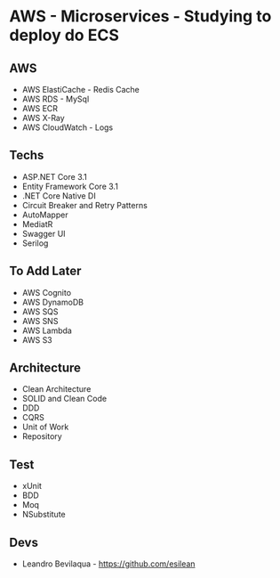 # AWS - Microservices - Studying to deploy do ECS

## AWS

- AWS ElastiCache - Redis Cache
- AWS RDS - MySql
- AWS ECR
- AWS X-Ray
- AWS CloudWatch - Logs

## Techs

- ASP.NET Core 3.1
- Entity Framework Core 3.1
- .NET Core Native DI
- Circuit Breaker and Retry Patterns
- AutoMapper
- MediatR
- Swagger UI
- Serilog

## To Add Later

- AWS Cognito
- AWS DynamoDB
- AWS SQS
- AWS SNS
- AWS Lambda
- AWS S3

## Architecture

- Clean Architecture
- SOLID and Clean Code
- DDD
- CQRS
- Unit of Work
- Repository

## Test

- xUnit
- BDD
- Moq
- NSubstitute

## Devs

- Leandro Bevilaqua - https://github.com/esilean
